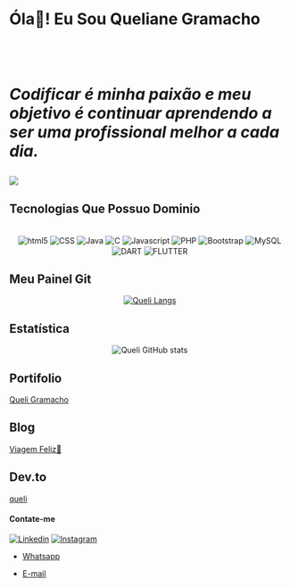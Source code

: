 <h1 text_align="center"> Óla👋! Eu Sou Queliane Gramacho <h1/><br/>

 *Codificar é minha paixão e meu objetivo é continuar aprendendo a ser uma profissional melhor a cada dia.* 

<a>
<img aling-itens="center" src="https://images.unsplash.com/photo-1573496773905-f5b17e717f05?ixlib=rb-4.0.3&ixid=MnwxMjA3fDB8MHxwaG90by1wYWdlfHx8fGVufDB8fHx8&auto=format&fit=crop&w=1169&q=80">
</a>




## Tecnologias Que Possuo Dominio
  <div align="center">

<div style="display: inline_block"><br/>
<img align="center" alt="html5" src="https://img.shields.io/badge/HTML5-E34F26?style=for-the-badge&logo=html5&logoColor=white">
<img align="center" alt="CSS" src="https://img.shields.io/badge/CSS3-1572B6?style=for-the-badge&logo=css3&logoColor=white">
<img align="center" alt="Java" src="https://img.shields.io/badge/Java-ED8B00?style=for-the-badge&logo=java&logoColor=white">
<img align="center" alt="C" src="https://img.shields.io/badge/C-00599C?style=for-the-badge&logo=c&logoColor=white">
<img align="center" alt="Javascript" src="https://img.shields.io/badge/JavaScript-323330?style=for-the-badge&logo=javascript&logoColor=F7DF1E">
<img align="center" alt="PHP" src="https://img.shields.io/badge/PHP-777BB4?style=for-the-badge&logo=php&logoColor=white">
<img align="center" alt="Bootstrap" src="https://img.shields.io/badge/Bootstrap-563D7C?style=for-the-badge&logo=bootstrap&logoColor=white">
<img align="center" alt="MySQL" src="https://img.shields.io/badge/MySQL-00000F?style=for-the-badge&logo=mysql&logoColor=white">
<img align="center" alt="DART" src="https://img.shields.io/badge/Dart-0175C2?style=for-the-badge&logo=dart&logoColor=white">
<img align="center" alt="FLUTTER" src="https://img.shields.io/badge/Flutter-02569B?style=for-the-badge&logo=flutter&logoColor=white">

</div>
</div>
  
## Meu Painel Git
  <div align="center">
    
[![Queli Langs](https://github-readme-stats.vercel.app/api/top-langs/?username=Quelii&langs_count=8)](https://github.com/anuraghazra/github-readme-stats)
    
    
</div>
  
  ## Estatística 
 <div align="center">
   
![Queli GitHub stats](https://github-readme-stats.vercel.app/api?username=Quelii&show_icons=true&theme=highcontrast)
   
</div>
  
##  Portifolio

[Queli Gramacho](https://queliane.000webhostapp.com/PortifolioWeb/)

##  Blog
  
  [Viagem Feliz🛫](https://queliane.000webhostapp.com/blog_php_02/)

##  Dev.to
[queli](https://dev.to/queli)
  
#### Contate-me
  
<div aling="center">
  
  [![Linkedin](https://img.shields.io/badge/LinkedIn-0077B5?style=for-the-badge&logo=linkedin&logoColor=white)](https://br.linkedin.com/in/queliane-oliveira-6315bb213)
[![Instagram](https://img.shields.io/badge/Instagram-E4405F?style=for-the-badge&logo=instagram&logoColor=white)](https://www.instagram.com/_quelinha/)
  
- [Whatsapp](https://wa.me/message/XF4FOEZXQLTIF1)<br/>

- [E-mail](https://mail.google.com/mail/u/0/#inbox?compose=new)<br/>
  
<div/>

